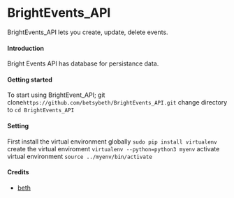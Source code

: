 # BrightEvents_API
BrightEvents_API lets you create, update, delete events.

#### Introduction
 Bright Events API has database for persistance data.

#### Getting started
To start using BrightEvent_API; git clone`https://github.com/betsybeth/BrightEvents_API.git`
change directory to `cd BrightEvents_API`
#### Setting
First install the virtual environment globally `sudo pip install virtualenv`
create the virtual enviroment `virtualenv --python=python3 myenv`
activate virtual environment `source ../myenv/bin/activate`


#### Credits
* [beth][1]

[1]: `https://github.com/betsybeth`
